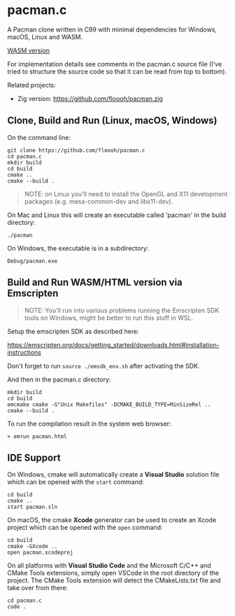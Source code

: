 # pacman.c 

A Pacman clone written in C99 with minimal dependencies for Windows, macOS, Linux and WASM.

[WASM version](https://floooh.github.io/pacman.c/pacman.html)

For implementation details see comments in the pacman.c source file (I've tried
to structure the source code so that it can be read from top to bottom).

Related projects:

- Zig version: https://github.com/floooh/pacman.zig

## Clone, Build and Run (Linux, macOS, Windows)

On the command line:

```
git clone https://github.com/floooh/pacman.c
cd pacman.c
mkdir build
cd build
cmake ..
cmake --build .
```

> NOTE: on Linux you'll need to install the OpenGL and X11 development packages (e.g. mesa-common-dev and libx11-dev).

On Mac and Linux this will create an executable called 'pacman'
in the build directory:

```
./pacman
```

On Windows, the executable is in a subdirectory:

```
Debug/pacman.exe
```

## Build and Run WASM/HTML version via Emscripten

> NOTE: You'll run into various problems running the Emscripten SDK tools on Windows, might be better to run this stuff in WSL.

Setup the emscripten SDK as described here:

https://emscripten.org/docs/getting_started/downloads.html#installation-instructions

Don't forget to run ```source ./emsdk_env.sh``` after activating the SDK.

And then in the pacman.c directory:

```
mkdir build
cd build
emcmake cmake -G"Unix Makefiles" -DCMAKE_BUILD_TYPE=MinSizeRel ..
cmake --build .
```

To run the compilation result in the system web browser:

```
> emrun pacman.html
```

## IDE Support

On Windows, cmake will automatically create a **Visual Studio** solution file which can be opened with the ```start``` command:
```
cd build
cmake ..
start pacman.sln
```

On macOS, the cmake **Xcode** generator can be used to create an
Xcode project which can be opened with the ```open``` command:
```
cd build
cmake -GXcode ..
open pacman.xcodeproj
```

On all platforms with **Visual Studio Code** and the Microsoft C/C++ and
CMake Tools extensions, simply open VSCode in the root directory of the
project. The CMake Tools extension will detect the CMakeLists.txt file and
take over from there:
```
cd pacman.c
code .
```
